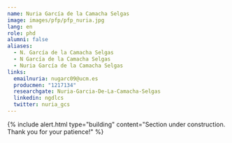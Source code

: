 ```yaml
---
name: Nuria García de la Camacha Selgas
image: images/pfp/pfp_nuria.jpg
lang: en
role: phd
alumni: false
aliases:
  - N. García de la Camacha Selgas
  - N García de la Camacha Selgas
  - Nuria García de la Camacha Selgas
links:
  emailnuria: nugarc09@ucm.es
  producmen: "1217134"
  researchgate: Nuria-Garcia-De-La-Camacha-Selgas
  linkedin: ngdlcs
  twitter: nuria_gcs
---
```


{%
  include alert.html
  type="building"
  content="Section under construction. Thank you for your patience!"
%}